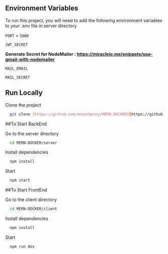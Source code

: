 ## Environment Variables

To run this project, you will need to add the following environment variables to your .env file in server directory

`PORT` = `5000`

`JWT_SECRET`

 <b>Generate Secret for NodeMailer : https://miracleio.me/snippets/use-gmail-with-nodemailer</b>

`MAIL_EMAIL`

`MAIL_SECRET`

## Run Locally

Clone the project

```bash
  git clone [https://github.com/ansonbenny/MERN-DOCKER](https://github.com/ansonbenny/MERN-DOCKER)
```

##To Start BackEnd

Go to the server directory

```bash
  cd MERN-DOCKER/server
```

Install dependencies

```bash
  npm install
```

Start

```bash
  npm start
```

##To Start FrontEnd

Go to the client directory

```bash
  cd MERN-DOCKER/client
```

Install dependencies

```bash
  npm install
```

Start

```bash
  npm run dev
```


